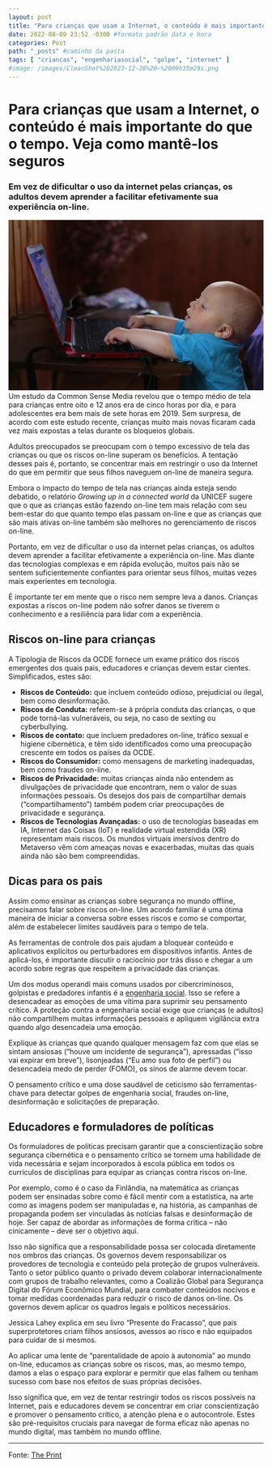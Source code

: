 ```yaml
---
layout: post
title: "Para crianças que usam a Internet, o conteúdo é mais importante do que o tempo. Veja como mantê-los seguros" #titulo para a barra de enderecos
date: 2022-08-09 23:52 -0300 #formato padrão data e hora
categories: Post
path: "_posts" #caminho da pasta
tags: [ "criancas", "engenhariasocial", "golpe", "internet" ]
#image: /images/CleanShot%202023-12-28%20—%2009h35m29s.png
---
```


# Para crianças que usam a Internet, o conteúdo é mais importante do que o tempo. Veja como mantê-los seguros
### Em vez de dificultar o uso da internet pelas crianças, os adultos devem aprender a facilitar efetivamente sua experiência on-line.
![](/images/baby-nb.png)
Um estudo da Common Sense Media revelou que o tempo médio de tela para crianças entre oito e 12 anos era de cinco horas por dia, e para adolescentes era bem mais de sete horas em 2019. Sem surpresa, de acordo com este estudo recente, crianças muito mais novas ficaram cada vez mais expostas a telas durante os bloqueios globais.

Adultos preocupados se preocupam com o tempo excessivo de tela das crianças ou que os riscos on-line superam os benefícios. A tentação desses pais é, portanto, se concentrar mais em restringir o uso da Internet do que em permitir que seus filhos naveguem on-line de maneira segura.

Embora o impacto do tempo de tela nas crianças ainda esteja sendo debatido, o relatório _Growing up in a connected world_ da UNICEF sugere que o que as crianças estão fazendo on-line tem mais relação com seu bem-estar do que quanto tempo elas passam on-line e que as crianças que são mais ativas on-line também são melhores no gerenciamento de riscos on-line.

Portanto, em vez de dificultar o uso da internet pelas crianças, os adultos devem aprender a facilitar efetivamente a experiência on-line. Mas diante das tecnologias complexas e em rápida evolução, muitos pais não se sentem suficientemente confiantes para orientar seus filhos, muitas vezes mais experientes em tecnologia.

É importante ter em mente que o risco nem sempre leva a danos. Crianças expostas a riscos on-line podem não sofrer danos se tiverem o conhecimento e a resiliência para lidar com a experiência.

## Riscos on-line para crianças

A Tipologia de Riscos da OCDE fornece um exame prático dos riscos emergentes dos quais pais, educadores e crianças devem estar cientes. Simplificados, estes são:

*   **Riscos de Conteúdo:** que incluem conteúdo odioso, prejudicial ou ilegal, bem como desinformação.
*   **Riscos de Conduta:** referem-se à própria conduta das crianças, o que pode torná-las vulneráveis, ou seja, no caso de sexting ou cyberbullying.
*   **Riscos de contato:** que incluem predadores on-line, tráfico sexual e higiene cibernética, e têm sido identificados como uma preocupação crescente em todos os países da OCDE.
*   **Riscos do Consumidor:** como mensagens de marketing inadequadas, bem como fraudes on-line.
*   **Riscos de Privacidade:** muitas crianças ainda não entendem as divulgações de privacidade que encontram, nem o valor de suas informações pessoais. Os desejos dos pais de compartilhar demais (“compartilhamento”) também podem criar preocupações de privacidade e segurança.
*   **Riscos de Tecnologias Avançadas:** o uso de tecnologias baseadas em IA, Internet das Coisas (IoT) e realidade virtual estendida (XR) representam mais riscos. Os mundos virtuais imersivos dentro do Metaverso vêm com ameaças novas e exacerbadas, muitas das quais ainda não são bem compreendidas.

## Dicas para os pais

Assim como ensinar as crianças sobre segurança no mundo offline, precisamos falar sobre riscos on-line. Um acordo familiar é uma ótima maneira de iniciar a conversa sobre esses riscos e como se comportar, além de estabelecer limites saudáveis para o tempo de tela.

As ferramentas de controle dos pais ajudam a bloquear conteúdo e aplicativos explícitos ou perturbadores em dispositivos infantis. Antes de aplicá-los, é importante discutir o raciocínio por trás disso e chegar a um acordo sobre regras que respeitem a privacidade das crianças.

Um dos modus operandi mais comuns usados por cibercriminosos, golpistas e predadores infantis é a [engenharia social](https://gustavosaez.github.io/tag/engenhariasocial). Isso se refere a desencadear as emoções de uma vítima para suprimir seu pensamento crítico. A proteção contra a engenharia social exige que crianças (e adultos) não compartilhem muitas informações pessoais e apliquem vigilância extra quando algo desencadeia uma emoção.

Explique às crianças que quando qualquer mensagem faz com que elas se sintam ansiosas (“houve um incidente de segurança”), apressadas (“isso vai expirar em breve”), lisonjeadas (“Eu amo sua foto de perfil”) ou desencadeia medo de perder (FOMO), os sinos de alarme devem tocar.

O pensamento crítico e uma dose saudável de ceticismo são ferramentas-chave para detectar golpes de engenharia social, fraudes on-line, desinformação e solicitações de preparação.

## Educadores e formuladores de políticas

Os formuladores de políticas precisam garantir que a conscientização sobre segurança cibernética e o pensamento crítico se tornem uma habilidade de vida necessária e sejam incorporados à escola pública em todos os currículos de disciplinas para equipar as crianças contra riscos on-line.

Por exemplo, como é o caso da Finlândia, na matemática as crianças podem ser ensinadas sobre como é fácil mentir com a estatística, na arte como as imagens podem ser manipuladas e, na história, as campanhas de propaganda podem ser vinculadas às notícias falsas e desinformação de hoje. Ser capaz de abordar as informações de forma crítica – não cinicamente – deve ser o objetivo aqui.

Isso não significa que a responsabilidade possa ser colocada diretamente nos ombros das crianças. Os governos devem responsabilizar os provedores de tecnologia e conteúdo pela proteção de grupos vulneráveis. Tanto o setor público quanto o privado devem colaborar internacionalmente com grupos de trabalho relevantes, como a Coalizão Global para Segurança Digital do Fórum Econômico Mundial, para combater conteúdos nocivos e tomar medidas coordenadas para reduzir o risco de danos on-line. Os governos devem aplicar os quadros legais e políticos necessários.

Jessica Lahey explica em seu livro “Presente do Fracasso”, que pais superprotetores criam filhos ansiosos, avessos ao risco e não equipados para cuidar de si mesmos.

Ao aplicar uma lente de “parentalidade de apoio à autonomia” ao mundo on-line, educamos as crianças sobre os riscos, mas, ao mesmo tempo, damos a elas o espaço para explorar e permitir que elas falhem ou tenham sucesso com base nos efeitos de suas próprias decisões.

Isso significa que, em vez de tentar restringir todos os riscos possíveis na Internet, pais e educadores devem se concentrar em criar conscientização e promover o pensamento crítico, a atenção plena e o autocontrole. Estes são pré-requisitos cruciais para navegar de forma eficaz não apenas no mundo digital, mas também no mundo offline.

___

Fonte: [The Print](https://theprint.in/health/for-children-using-internet-content-matters-more-than-time-heres-how-to-keep-them-safe/858050/)